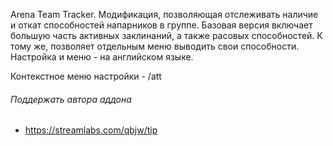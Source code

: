 Arena Team Tracker. Модификация, позволяющая отслеживать наличие и откат способностей напарников в группе.
Базовая версия включает большую часть активных заклинаний, а также расовых способностей. К тому же, позволяет отдельным меню выводить свои способности. Настройка и меню - на английском языке.

Контекстное меню настройки - /att

###### Поддержать автора аддона
* https://streamlabs.com/qbjw/tip
